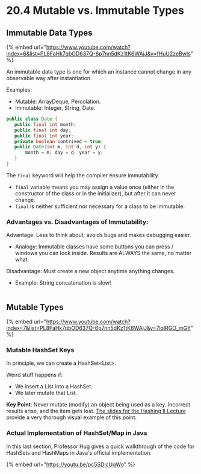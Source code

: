# 20.4 Mutable vs. Immutable Types

## Immutable Data Types

{% embed url="https://www.youtube.com/watch?index=6&list=PL8FaHk7qbOD637Q-6p7nn5dKz1tK6WAjJ&v=fHuU2zeBwIs" %}

An immutable data type is one for which an instance cannot change in any observable way after instantiation.

Examples:

* Mutable: ArrayDeque, Percolation.
* Immutable: Integer, String, Date.

```java
public class Date {
   public final int month;
   public final int day;
   public final int year;
   private boolean contrived = true;
   public Date(int m, int d, int y) {
       month = m; day = d; year = y;
   }
}
```

The `final` keyword will help the compiler ensure immutability.

* `final` variable means you may assign a value once (either in the constructor of the class or in the initializer), but after it can never change.
* `final` is neither sufficient nor necessary for a class to be immutable.

### Advantages vs. Disadvantages of Immutability:

Advantage: Less to think about; avoids bugs and makes debugging easier.

* Analogy: Immutable classes have some buttons you can press / windows you can look inside. Results are ALWAYS the same, no matter what.

Disadvantage: Must create a new object anytime anything changes.

* Example: String concatenation is slow!

<figure><img src="../.gitbook/assets/image (161).png" alt=""><figcaption></figcaption></figure>

## Mutable Types

{% embed url="https://www.youtube.com/watch?index=7&list=PL8FaHk7qbOD637Q-6p7nn5dKz1tK6WAjJ&v=7lqlRGO_mGY" %}

### **Mutable HashSet Keys**

In principle, we can create a HashSet\<List>.

Weird stuff happens if:

* We insert a List into a HashSet.
* We later mutate that List.

**Key Point**: Never mutate (modify) an object being used as a key. Incorrect results arise, and the item gets lost. [The slides for the Hashing II Lecture ](https://docs.google.com/presentation/d/1U\_-RQCJB3j9B-k-kY8I4nS-FuxIvO8EgVIrOthx2InU/edit#slide=id.g2165b69ef3f\_0\_291)provide a very thorough visual example of this point.



### Actual Implementation of HashSet/Map in Java

In this last section, Professor Hug gives a quick walkthrough of the code for HashSets and HashMaps in Java's official implementation.

{% embed url="https://youtu.be/pc5SDicUqWo" %}
